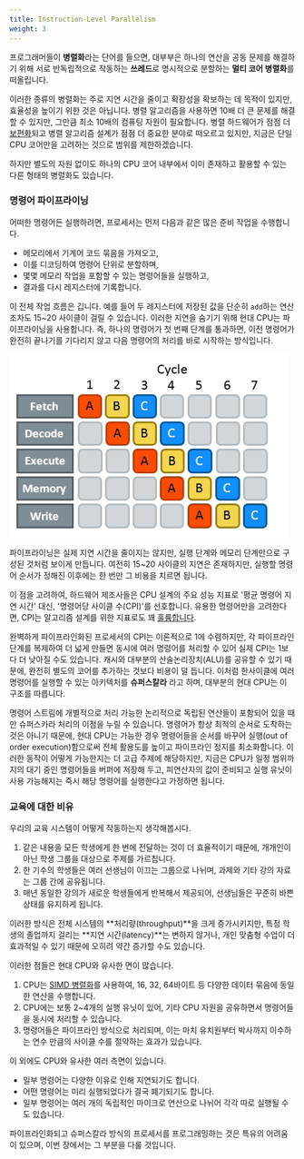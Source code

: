 ```yaml
---
title: Instruction-Level Parallelism
weight: 3
---
```


프로그래머들이 **병렬화**라는 단어를 들으면, 대부부은 하나의 연산을 공동 문제를 해결하기 위해 서로 반독립적으로 작동하는 **쓰레드**로 명시적으로 분할하는 **멀티 코어 병렬화**를 떠올립니다.


이러한 종류의 병렬화는 주로 지연 시간을 줄이고 확장성을 확보하는 데 목적이 있지만, 효율성을 높이기 위한 것은 아닙니다. 병렬 알고리즘을 사용하면 10배 더 큰 문제를 해결할 수 있지만, 그만큼 최소 10배의 컴퓨팅 자원이 필요합니다. 병렬 하드웨어가 점점 더 [보편화](/hpc/complexity/hardware)되고 병렬 알고리즘 설계가 점점 더 중요한 분야로 떠오르고 있지만, 지금은 단일 CPU 코어만을 고려하는 것으로 범위를 제한하겠습니다.

하지만 별도의 자원 없이도 하나의 CPU 코어 내부에서 이미 존재하고 활용할 수 있는 다른 형태의 병렬화도 있습니다.

<!--

This technique only applies 

Parallel hardware is now everywhere. When you opened this page in your browser, it was retrieved by a 50-core server CPU, then parsed by an 8-core desktop CPU, and then rendered by a 400-core GPU. Not all cores were involved with serving you this page at all times — they might have been doing something else.

Parallelism helps in reducing *latency*. It is important, but for now, our main concern is not *scalability*, but *efficiency* of algorithms.

Sharing computations is an art in itself, but for now, we want to learn how to use resources that we already have more efficiently.

While multi-core parallelism is "cheating," many form of parallelism exist "for free."

Adapting algorithms for parallel hardware is important for achieving *scalability*. In the first part of this book, we will consider this technique "cheating." We only do optimizations that are truly free, and preferably don't take away resources from other processes that might be running concurrently.

-->

### 명령어 파이프라이닝

어떠한 명령어든 실행하려면, 프로세서는 먼저 다음과 같은 많은 준비 작업을 수행합니다.

- 메모리에서 기계어 코드 묶음을 가져오고,
- 이를 디코딩하여 명령어 단위로 분할하며,
- 몇몇 메모리 작업을 포함할 수 있는 명령어들을 실행하고,
- 결과를 다시 레지스터에 기록합니다.

이 전체 작업 흐름은 깁니다. 예를 들어 두 레지스터에 저장된 값을 단순히 `add`하는 연산조차도 15~20 사이클이 걸릴 수 있습니다. 이러한 지연을 숨기기 위해 현대 CPU는 파이프라이닝을 사용합니다. 즉, 하나의 명령어가 첫 번째 단계를 통과하면, 이전 명령어가 완전히 끝나기를 기다리지 않고 다음 명령어의 처리를 바로 시작하는 방식입니다.

![](img/pipeline.png)

파이프라이닝은 실제 지연 시간을 줄이지는 않지만, 실행 단계와 메모리 단계만으로 구성된 것처럼 보이게 만듭니다. 여전히 15~20 사이클의 지연은 존재하지만, 실행할 명령어 순서가 정해진 이후에는 한 번만 그 비용을 치르면 됩니다.

이 점을 고려하여, 하드웨어 제조사들은 CPU 설계의 주요 성능 지표로 '평균 명령어 지연 시간' 대신, '명령어당 사이클 수(CPI)'를 선호합니다. 유용한 명령어만을 고려한다면, CPI는 알고리즘 설계를 위한 지표로도 꽤 [훌륭합니다](/hpc/profiling/benchmarking).

완벽하게 파이프라인화된 프로세서의 CPI는 이론적으로 1에 수렴하지만, 각 파이프라인 단계를 복제하여 더 넓게 만들면 동시에 여러 명령어를 처리할 수 있어 실제 CPI는 1보다 더 낮아질 수도 있습니다. 캐시와 대부분의 산술논리장치(ALU)를 공유할 수 있기 때문에, 완전히 별도의 코어를 추가하는 것보다 비용이 덜 듭니다. 이처럼 한사이클에 여러 명령어를 실행할 수 있는 아키텍처를 **슈퍼스칼라** 라고 하며, 대부분의 현대 CPU는 이 구조를 따릅니다.

명령어 스트림에 개별적으로 처리 가능한 논리적으로 독립된 연산들이 포함되어 있을 때만 슈퍼스카라 처리의 이점을 누릴 수 있습니다. 명령어가 항상 최적의 순서로 도착하는 것은 아니기 때문에, 현대 CPU는 가능한 경우 명령어들을 순서를 바꾸어 실행(out of order execution)함으로써 전체 활용도를 높이고 파이프라인 정지를 최소화합니다. 이러한 동작이 어떻게 가능한지는 더 고급 주제에 해당하지만,<!--[a more advanced discussion](scheduling)--> 지금은 CPU가 일정 범위까지의 대기 중인 명령어들을 버퍼에 저장해 두고, 피연산자의 값이 준비되고 실행 유닛이 사용 가능해지는 즉시 해당 명령어를 실행한다고 가정하면 됩니다.

### 교육에 대한 비유

우리의 교육 시스템이 어떻게 작동하는지 생각해봅시다.

1. 같은 내용을 모든 학생에게 한 번에 전달하는 것이 더 효율적이기 때문에, 개개인이 아닌 학생 그룹을 대상으로 주제를 가르칩니다.
2. 한 기수의 학생들은 여러 선생님이 이끄는 그룹으로 나뉘며, 과제와 기타 강의 자료는 그룹 간에 공유됩니다.
3. 매년 동일한 강의가 새로운 학생들에게 반복해서 제공되어, 선생님들은 꾸준히 바쁜 상태를 유지하게 됩니다.

이러한 방식은 전체 시스템의 **처리량(throughput)**을 크게 증가시키지만, 특정 학생의 졸업까지 걸리는 **지연 시간(latency)**는 변하지 않거나, 개인 맞춤형 수업이 더 효과적일 수 있기 때문에 오히려 약간 증가할 수도 있습니다.

이러한 점들은 현대 CPU와 유사한 면이 많습니다.

1. CPU는 [SIMD 병렬화](/hpc/simd)를 사용하여, 16, 32, 64바이트 등 다양한 데이터 묶음에 동일한 연산을 수행합니다.
2. CPU에는 보통 2~4개의 실행 유닛이 있어, 기타 CPU 자원을 공유하면서 명령어들을 동시에 처리할 수 있습니다.
3. 명령어들은 파이프라인 방식으로 처리되며, 이는 마치 유치원부터 박사까지 이수하는 연수 만큼의 사이클 수를 절약하는 효과가 있습니다.

<!-- You can continue "up:" there are multiple school branches (cores), multiple schools (computers), etc. -->

이 외에도 CPU와 유사한 여러 측면이 있습니다.

- 일부 명령어는 다양한 이유로 인해 지연되기도 합니다.
- 어떤 명령어는 미리 실행되었다가 결국 폐기되기도 합니다.
- 일부 명령어는 여러 개의 독립적인 마이크로 연산으로 나뉘어 각각 따로 실행될 수도 있습니다.

파이프라인화되고 슈퍼스칼라 방식의 프로세서를 프로그래밍하는 것은 특유의 어려움이 있으며, 이번 장에서는 그 부분을 다룰 것입니다.
